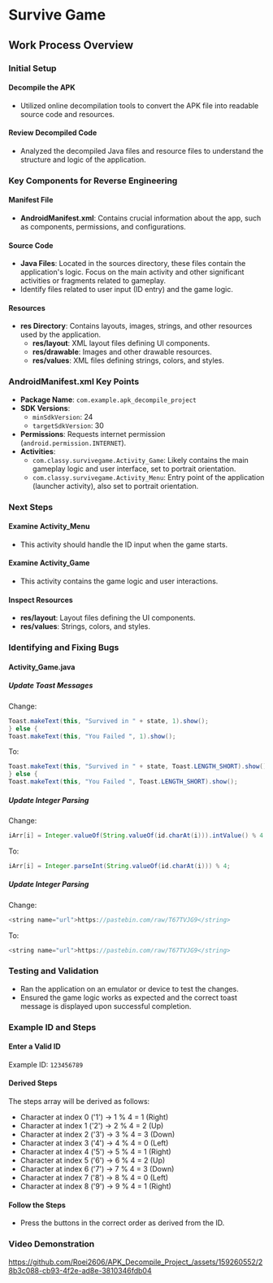 # Survive Game

## Work Process Overview

### Initial Setup

#### Decompile the APK
- Utilized online decompilation tools to convert the APK file into readable source code and resources.

#### Review Decompiled Code
- Analyzed the decompiled Java files and resource files to understand the structure and logic of the application.

### Key Components for Reverse Engineering

#### Manifest File
- **AndroidManifest.xml**: Contains crucial information about the app, such as components, permissions, and configurations.

#### Source Code
- **Java Files**: Located in the sources directory, these files contain the application's logic. Focus on the main activity and other significant activities or fragments related to gameplay.
- Identify files related to user input (ID entry) and the game logic.

#### Resources
- **res Directory**: Contains layouts, images, strings, and other resources used by the application.
  - **res/layout**: XML layout files defining UI components.
  - **res/drawable**: Images and other drawable resources.
  - **res/values**: XML files defining strings, colors, and styles.

### AndroidManifest.xml Key Points

- **Package Name**: `com.example.apk_decompile_project`
- **SDK Versions**:
  - `minSdkVersion`: 24
  - `targetSdkVersion`: 30
- **Permissions**: Requests internet permission (`android.permission.INTERNET`).
- **Activities**:
  - `com.classy.survivegame.Activity_Game`: Likely contains the main gameplay logic and user interface, set to portrait orientation.
  - `com.classy.survivegame.Activity_Menu`: Entry point of the application (launcher activity), also set to portrait orientation.

### Next Steps

#### Examine Activity_Menu
- This activity should handle the ID input when the game starts.

#### Examine Activity_Game
- This activity contains the game logic and user interactions.

#### Inspect Resources
- **res/layout**: Layout files defining the UI components.
- **res/values**: Strings, colors, and styles.

### Identifying and Fixing Bugs

#### Activity_Game.java

##### Update Toast Messages
Change:
```java
Toast.makeText(this, "Survived in " + state, 1).show();
} else {
Toast.makeText(this, "You Failed ", 1).show();
```
To:
```java
Toast.makeText(this, "Survived in " + state, Toast.LENGTH_SHORT).show();
} else {
Toast.makeText(this, "You Failed ", Toast.LENGTH_SHORT).show();
```

##### Update Integer Parsing
Change:
```java
iArr[i] = Integer.valueOf(String.valueOf(id.charAt(i))).intValue() % 4;
```
To:
```java
iArr[i] = Integer.parseInt(String.valueOf(id.charAt(i))) % 4;
```

##### Update Integer Parsing
Change:
```java
<string name="url">https://pastebin.com/raw/‌‌‌T67TVJG9</string>
```
To:
```java
<string name="url">https://pastebin.com/raw/T67TVJG9</string>
```
### Testing and Validation
- Ran the application on an emulator or device to test the changes.
- Ensured the game logic works as expected and the correct toast message is displayed upon successful completion.

### Example ID and Steps

#### Enter a Valid ID
Example ID: `123456789`

#### Derived Steps
The steps array will be derived as follows:
- Character at index 0 ('1') -> 1 % 4 = 1 (Right)
- Character at index 1 ('2') -> 2 % 4 = 2 (Up)
- Character at index 2 ('3') -> 3 % 4 = 3 (Down)
- Character at index 3 ('4') -> 4 % 4 = 0 (Left)
- Character at index 4 ('5') -> 5 % 4 = 1 (Right)
- Character at index 5 ('6') -> 6 % 4 = 2 (Up)
- Character at index 6 ('7') -> 7 % 4 = 3 (Down)
- Character at index 7 ('8') -> 8 % 4 = 0 (Left)
- Character at index 8 ('9') -> 9 % 4 = 1 (Right)

#### Follow the Steps
- Press the buttons in the correct order as derived from the ID.

### Video Demonstration


https://github.com/Roei2606/APK_Decompile_Project_/assets/159260552/28b3c088-cb93-4f2e-ad8e-3810346fdb04



